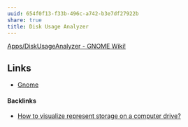 ```yaml
---
uuid: 654f0f13-f33b-496c-a742-b3e7df27922b
share: true
title: Disk Usage Analyzer
---
```

[Apps/DiskUsageAnalyzer - GNOME Wiki!](https://wiki.gnome.org/Apps/DiskUsageAnalyzer)


## Links

* [Gnome](/eb67c211-8651-42cc-b512-1ff655f7a537)

#### Backlinks

* [How to visualize represent storage on a computer drive?](/f4753c78-856b-4dcb-813e-4be6a80db023)